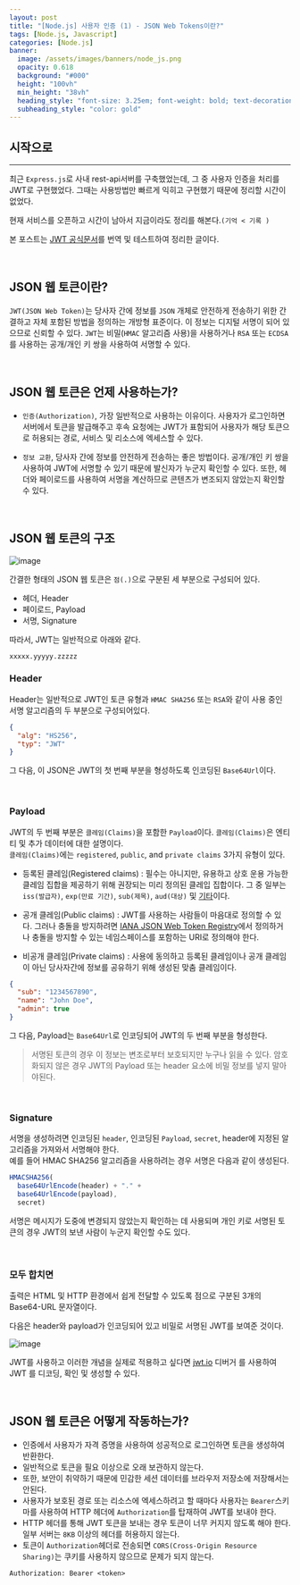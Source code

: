 ```yaml
---
layout: post
title: "[Node.js] 사용자 인증 (1) - JSON Web Tokens이란?" 
tags: [Node.js, Javascript]
categories: [Node.js]
banner:
  image: /assets/images/banners/node_js.png
  opacity: 0.618
  background: "#000"
  height: "100vh"
  min_height: "38vh"
  heading_style: "font-size: 3.25em; font-weight: bold; text-decoration: underline"
  subheading_style: "color: gold"
---
```


## **시작으로**

***

최근 `Express.js`로 사내 rest-api서버를 구축했었는데, 그 중 사용자 인증을 처리를 JWT로 구현했었다.
그때는 사용방법만 빠르게 익히고 구현했기 때문에 정리할 시간이 없었다.

현재 서비스를 오픈하고 시간이 남아서 지금이라도 정리를 해본다.`(기억 < 기록 )`

본 포스트는 [JWT 공식문서](https://jwt.io/introduction)를 번역 및 테스트하여 정리한 글이다.

<br>

## JSON 웹 토큰이란?

`JWT(JSON Web Token)`는 당사자 간에 정보를 `JSON` 개체로 안전하게 전송하기 위한 간결하고 자체 포함된 방법을 정의하는 개방형 표준이다. 이 정보는 디지털 서명이 되어 있으므로 신뢰할 수 있다.
`JWT`는 비밀(`HMAC` 알고리즘 사용)을 사용하거나 `RSA` 또는 `ECDSA` 를 사용하는 공개/개인 키 쌍을 사용하여 서명할 수 있다.

<br>

## JSON 웹 토큰은 언제 사용하는가?

* `인증(Authorization)`, 가장 일반적으로 사용하는 이유이다. 사용자가 로그인하면 서버에서 토큰을 발급해주고 후속 요청에는 JWT가 표함되어 사용자가 해당 토큰으로 허용되는 경로, 서비스 및 리소스에 엑세스할 수 있다.

* `정보 교환`, 당사자 간에 정보를 안전하게 전송하는 좋은 방법이다. 공개/개인 키 쌍을 사용하여 JWT에 서명할 수 있기 때문에 발신자가 누군지 확인할 수 있다. 또한, 헤더와 페이로드를 사용하여 서명을 계산하므로 콘텐츠가 변조되지 않았는지 확인할 수 있다.

<br>

## JSON 웹 토큰의 구조

![image](https://user-images.githubusercontent.com/52439201/160973862-f2602b3c-9320-4723-b64e-b74773e7c57b.png)

간결한 형태의 JSON 웹 토큰은 `점(.)`으로 구분된 세 부분으로 구성되어 있다.

* 헤더, Header
* 페이로드, Payload
* 서명, Signature

따라서, JWT는 일반적으로 아래와 같다.

`xxxxx.yyyyy.zzzzz`


### Header
Header는 일반적으로 JWT인 토큰 유형과 `HMAC SHA256` 또는 `RSA`와 같이 사용 중인 서명 알고리즘의 두 부분으로 구성되어있다.

```JSON
{
  "alg": "HS256",
  "typ": "JWT"
}
```

그 다음, 이 JSON은 JWT의 첫 번째 부분을 형성하도록 인코딩된 `Base64Url`이다.

<br>

### Payload

JWT의 두 번째 부분은 `클레임(Claims)`을 포함한 `Payload`이다. `클레임(Claims)`은 엔티티 및 추가 데이터에 대한 설명이다.  
`클레임(Claims)`에는 `registered`, `public`, and `private claims` 3가지 유형이 있다.

* 등록된 클레임(Registered claims) : 필수는 아니지만, 유용하고 상호 운용 가능한 클레임 집합을 제공하기 위해 권장되는 미리 정의된 클레입 집합이다. 그 중 일부는 `iss(발급자)`, `exp(만료 기간)`, `sub(제목)`, `aud(대상)` 및 [기타](https://datatracker.ietf.org/doc/html/rfc7519#section-4.1)이다. 

* 공개 클레임(Public claims) : JWT를 사용하는 사람들이 마음대로 정의할 수 있다. 그러나 충돌을 방지하려면 [IANA JSON Web Token Registry](https://www.iana.org/assignments/jwt/jwt.xhtml)에서 정의하거나 충돌을 방지할 수 있는 네임스페이스를 포함하는 URI로 정의해야 한다.

* 비공개 클레임(Private claims) : 사용에 동의하고 등록된 클레임이나 공개 클레임이 아닌 당사자간에 정보를 공유하기 위해 생성된 맞춤 클레임이다.

```JSON
{
  "sub": "1234567890",
  "name": "John Doe",
  "admin": true
}
```

그 다음, Payload는 `Base64Url`로 인코딩되어 JWT의 두 번째 부분을 형성한다.

> 서명된 토큰의 경우 이 정보는 변조로부터 보호되지만 누구나 읽을 수 있다. 암호화되지 않은 경우 JWT의 Payload 또는 header 요소에 비밀 정보를 넣지 말아야된다.


<br>

### Signature

서명을 생성하려면 인코딩된 `header`, 인코딩된 `Payload`, `secret`, header에 지정된 알고리즘을 가져와서 서명해야 한다.  
예를 들어 HMAC SHA256 알고리즘을 사용하려는 경우 서명은 다음과 같이 생성된다.

```js
HMACSHA256(
  base64UrlEncode(header) + "." +
  base64UrlEncode(payload),
  secret)
```

서명은 메시지가 도중에 변경되지 않았는지 확인하는 데 사용되며 개인 키로 서명된 토큰의 경우 JWT의 보낸 사람이 누군지 확인할 수도 있다.

<br>

### 모두 합치면

출력은 HTML 및 HTTP 환경에서 쉽게 전달할 수 있도록 점으로 구분된 3개의 Base64-URL 문자열이다.

다음은 header와 payload가 인코딩되어 있고 비밀로 서명된 JWT를 보여준 것이다.

![image](https://user-images.githubusercontent.com/52439201/160974194-079ec0b3-b450-4467-980e-f89b91e8bcef.png)

JWT를 사용하고 이러한 개념을 실제로 적용하고 싶다면 [jwt.io](https://jwt.io/) 디버거 를 사용하여 JWT 를 디코딩, 확인 및 생성할 수 있다.

<br>

## JSON 웹 토큰은 어떻게 작동하는가?
* 인증에서 사용자가 자격 증명을 사용하여 성공적으로 로그인하면 토큰을 생성하여 반환한다.
* 일반적으로 토큰을 필요 이상으로 오래 보관하지 않는다.
* 또한, 보안이 취약하기 때문에 민감한 세션 데이터를 브라우저 저장소에 저장해서는 안된다.
* 사용자가 보호된 경로 또는 리소스에 엑세스하려고 할 때마다 사용자는 `Bearer`스키마를 사용하여 HTTP 헤더에 `Authorization`를 탑재하여 JWT를 보내야 한다.
* HTTP 헤더를 통해 JWT 토큰을 보내는 경우 토큰이 너무 커지지 않도록 해야 한다. 일부 서버는 `8KB` 이상의 헤더를 허용하지 않는다.
* 토큰이 `Authorization`헤더로 전송되면 `CORS(Cross-Origin Resource Sharing)`는 쿠키를 사용하지 않으므로 문제가 되지 않는다.

```
Authorization: Bearer <token>
```

